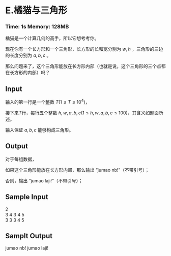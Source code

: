 # E.橘猫与三角形

### Time: 1s   Memory: 128MB

橘猫是一个计算几何的高手，所以它想考考你。

现在你有一个长方形和一个三角形，长方形的长和宽分别为 $w,h$ ，三角形的三边的长度分别为 $a,b,c$ 。

那么问题来了，这个三角形能放在长方形内部（也就是说，这个三角形的三个点都在长方形的内部）吗？

## Input

输入的第一行是一个整数 $T (1 \le T \le 10^4)$，

接下来$T$行，每行五个整数 $h,w,a,b,c (1 \le h,w,a,b,c \le 100)$，其含义如题面所述。

输入保证 $a,b,c$ 能够构成三角形。

## Output

对于每组数据，

如果这个三角形能放在长方形内部，那么输出 “jumao nb!”（不带引号）；

否则，输出 “jumao laji!”（不带引号）；

## Sample Input

2  
3 4 3 4 5  
3 3 3 4 5  

## Samplt Output

jumao nb!
jumao laji!